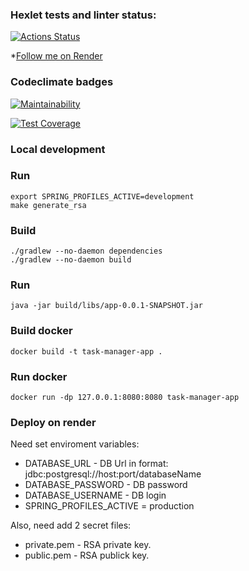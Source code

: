### Hexlet tests and linter status:
[![Actions Status](https://github.com/zampolitxxx/java-project-99/actions/workflows/hexlet-check.yml/badge.svg)](https://github.com/zampolitxxx/java-project-99/actions)

*[Follow me on Render](https://task-manager-application.onrender.com/welcome)

### Codeclimate badges
[![Maintainability](https://api.codeclimate.com/v1/badges/e2196581e1847365f2b8/maintainability)](https://codeclimate.com/github/zampolitxxx/java-project-99/maintainability)

[![Test Coverage](https://api.codeclimate.com/v1/badges/e2196581e1847365f2b8/test_coverage)](https://codeclimate.com/github/zampolitxxx/java-project-99/test_coverage)

### Local development

### Run
```shell
export SPRING_PROFILES_ACTIVE=development
make generate_rsa
```

### Build
```shell
./gradlew --no-daemon dependencies
./gradlew --no-daemon build
```

### Run
```shell
java -jar build/libs/app-0.0.1-SNAPSHOT.jar
```

### Build docker
```shell
docker build -t task-manager-app .
```

### Run docker
```shell
docker run -dp 127.0.0.1:8080:8080 task-manager-app
```
### Deploy on render
Need set enviroment variables:

* DATABASE_URL - DB Url in format: jdbc:postgresql://host:port/databaseName
* DATABASE_PASSWORD - DB password
* DATABASE_USERNAME - DB login
* SPRING_PROFILES_ACTIVE = production

Also, need add 2 secret files:
* private.pem - RSA private key.
* public.pem - RSA publick key.